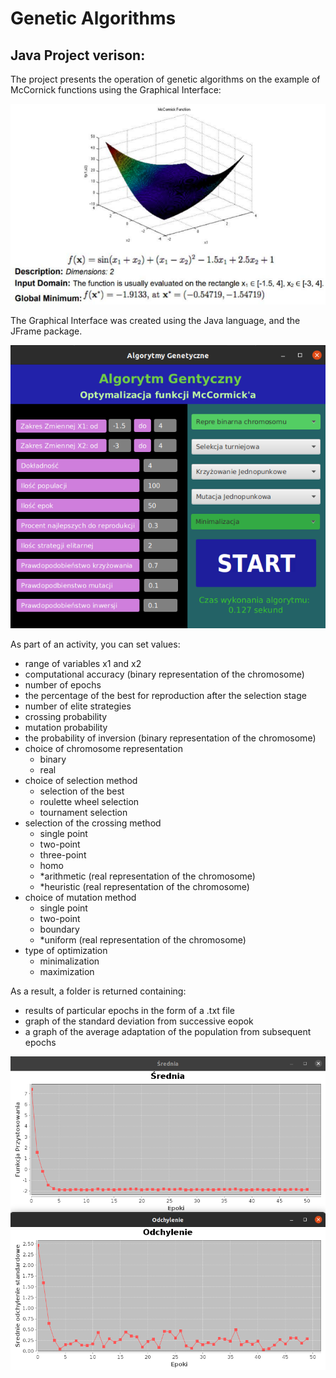# Genetic Algorithms

## Java Project verison:

The project presents the operation of genetic algorithms on the example 
of McCornick functions using the Graphical Interface:

![Image description](JavaProject/img/1.png?raw=true)

The Graphical Interface was created using the Java language, and the JFrame package.

![Image description](JavaProject/img/2.png?raw=true)

As part of an activity, you can set values:
- range of variables x1 and x2
- computational accuracy (binary representation of the chromosome)
- number of epochs
- the percentage of the best for reproduction after the selection stage
- number of elite strategies
- crossing probability
- mutation probability
- the probability of inversion (binary representation of the chromosome)
- choice of chromosome representation
    - binary
    - real
- choice of selection method
    - selection of the best
    - roulette wheel selection
    - tournament selection
- selection of the crossing method
    - single point
    - two-point
    - three-point
    - homo
    - *arithmetic (real representation of the chromosome)
    - *heuristic (real representation of the chromosome)
- choice of mutation method
    - single point
    - two-point
    - boundary 
    - *uniform (real representation of the chromosome)
- type of optimization
    - minimalization
    - maximization

As a result, a folder is returned containing:
- results of particular epochs in the form of a .txt file
- graph of the standard deviation from successive eopok
- a graph of the average adaptation of the population from subsequent epochs

![Image description](JavaProject/img/3.png?raw=true)



